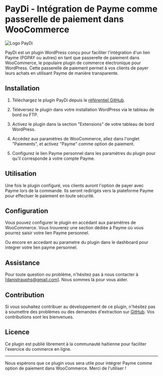 # PayDi - Intégration de Payme comme passerelle de paiement dans WooCommerce

![Logo PayDi](/wp-content/plugins/PayDi/PayDi%20Logo.png)

PayDi est un plugin WordPress conçu pour faciliter l'intégration d'un lien Payme (PGPAY ou autres) en tant que passerelle de paiement dans WooCommerce, le populaire plugin de commerce électronique pour WordPress. Cette passerelle de paiement permet à vos clients de payer leurs achats en utilisant Payme de manière transparente.

## Installation

1. Téléchargez le plugin PayDi depuis le [référentiel GitHub](https://github.com/danistrauphs/PayDi.git).

2. Téléversez le plugin dans votre installation WordPress via le tableau de bord ou FTP.

3. Activez le plugin dans la section "Extensions" de votre tableau de bord WordPress.

4. Accédez aux paramètres de WooCommerce, allez dans l'onglet "Paiements", et activez "Payme" comme option de paiement.

5. Configurez le lien Payme personnel dans les paramètres du plugin pour qu'il corresponde à votre compte Payme.

## Utilisation

Une fois le plugin configuré, vos clients auront l'option de payer avec Payme lors de la commande. Ils seront redirigés vers la plateforme Payme pour effectuer le paiement en toute sécurité.

## Configuration

Vous pouvez configurer le plugin en accédant aux paramètres de WooCommerce. Vous trouverez une section dédiée à Payme où vous pourrez saisir votre lien Payme personnel.

Ou encore en accedant au parametre du plugin dans le dashboard pour integrer votre lien payme personnel.

## Assistance

Pour toute question ou problème, n'hésitez pas à nous contacter à [danistrauphs@gmail.com]. Nous sommes là pour vous aider.

## Contribution

Si vous souhaitez contribuer au développement de ce plugin, n'hésitez pas à soumettre des problèmes ou des demandes d'extraction sur [GitHub](https://github.com/danistrauphs/PayDi). Vos contributions sont les bienvenues.

## Licence

Ce plugin est publié librement  à la communauté haitienne pour faciliter l'exercice du commerce en ligne.

---

Nous espérons que ce plugin vous sera utile pour intégrer Payme comme option de paiement dans WooCommerce. Merci de l'utiliser !
